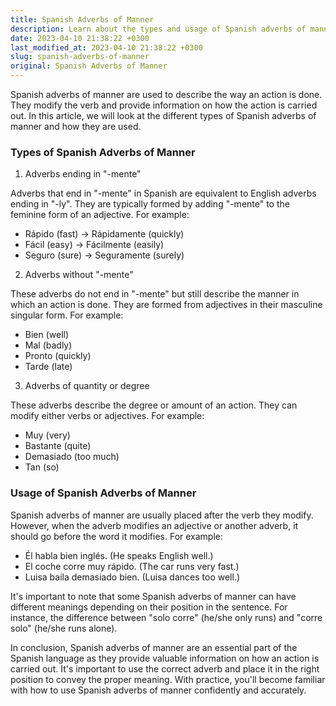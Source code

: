 ```yaml
---
title: Spanish Adverbs of Manner
description: Learn about the types and usage of Spanish adverbs of manner.
date: 2023-04-10 21:38:22 +0300
last_modified_at: 2023-04-10 21:38:22 +0300
slug: spanish-adverbs-of-manner
original: Spanish Adverbs of Manner
---
```

Spanish adverbs of manner are used to describe the way an action is done. They modify the verb and provide information on how the action is carried out. In this article, we will look at the different types of Spanish adverbs of manner and how they are used.

### Types of Spanish Adverbs of Manner

1. Adverbs ending in "-mente"

Adverbs that end in "-mente" in Spanish are equivalent to English adverbs ending in "-ly". They are typically formed by adding "-mente" to the feminine form of an adjective. For example:

- Rápido (fast) -> Rápidamente (quickly)
- Fácil (easy) -> Fácilmente (easily)
- Seguro (sure) -> Seguramente (surely)

2. Adverbs without "-mente"

These adverbs do not end in "-mente" but still describe the manner in which an action is done. They are formed from adjectives in their masculine singular form. For example:

- Bien (well)
- Mal (badly)
- Pronto (quickly)
- Tarde (late)

3. Adverbs of quantity or degree

These adverbs describe the degree or amount of an action. They can modify either verbs or adjectives. For example:

- Muy (very)
- Bastante (quite)
- Demasiado (too much)
- Tan (so)

### Usage of Spanish Adverbs of Manner

Spanish adverbs of manner are usually placed after the verb they modify. However, when the adverb modifies an adjective or another adverb, it should go before the word it modifies. For example:

- Él habla bien inglés. (He speaks English well.)
- El coche corre muy rápido. (The car runs very fast.)
- Luisa baila demasiado bien. (Luisa dances too well.)

It's important to note that some Spanish adverbs of manner can have different meanings depending on their position in the sentence. For instance, the difference between "solo corre" (he/she only runs) and "corre solo" (he/she runs alone).

In conclusion, Spanish adverbs of manner are an essential part of the Spanish language as they provide valuable information on how an action is carried out. It's important to use the correct adverb and place it in the right position to convey the proper meaning. With practice, you'll become familiar with how to use Spanish adverbs of manner confidently and accurately.